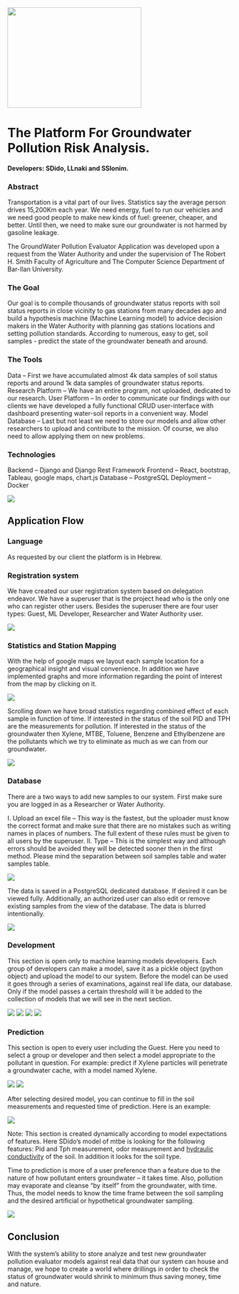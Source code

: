 <img src="images/aquaS_logo.png" width="300" height="225">

# The Platform For Groundwater Pollution Risk Analysis.
#### Developers: SDido, LLnaki and SSlonim.

### Abstract
Transportation is a vital part of our lives. 
Statistics say the average person drives 15,200Km each year.
We need energy, fuel to run our vehicles and we need good people
to make new kinds of fuel: greener, cheaper, and better.
Until then, we need to make sure our groundwater is not harmed by gasoline leakage.

The GroundWater Pollution Evaluator Application was developed upon a request from the Water Authority and under the supervision of The Robert H. Smith Faculty of Agriculture and The Computer Science Department of Bar-Ilan University.

### The Goal
Our goal is to compile thousands of groundwater status reports with soil status reports in close vicinity to gas stations from many decades ago and build a hypothesis machine (Machine Learning model) to advice decision makers in the Water Authority with planning gas stations locations and setting pollution standards. 
According to numerous, easy to get, soil samples - predict the state of the groundwater beneath and around.

### The Tools
Data – First we have accumulated almost 4k data samples of soil status reports and around 1k data samples of groundwater status reports.
Research Platform – We have an entire program, not uploaded, dedicated to our research.
User Platform – In order to communicate our findings with our clients we have developed a 
fully functional CRUD user-interface with dashboard presenting water-soil reports in a convenient way. 
Model Database – Last but not least we need to store our models and allow other researchers to upload and contribute to the mission. Of course, we also need to allow applying them on new problems. 

### Technologies
Backend – Django and Django Rest Framework
Frontend – React, bootstrap, Tableau, google maps, chart.js
Database – PostgreSQL
Deployment – Docker

<img src="images/arch.jpg">



## Application Flow

### Language
As requested by our client the platform is in Hebrew.

### Registration system
We have created our user registration system based on delegation endeavor. 
We have a superuser that is the project head who is the only one who can register
other users.  Besides the superuser there are four user types: Guest, ML Developer, 
Researcher and Water Authority user.

<img src="images/register.png">


### Statistics and Station Mapping
With the help of google maps we layout each sample location for a geographical insight and 
visual convenience. In addition we have implemented graphs and more information regarding 
the point of interest from the map by clicking on it.

<img src="images/stats1.png">

Scrolling down we have broad statistics regarding combined effect of each sample in function of time. If interested in the status of the soil PID and TPH are the measurements for pollution.
If interested in the status of the groundwater then Xylene, MTBE, Toluene, Benzene and Ethylbenzene are the pollutants which we try to eliminate as much as we can from our groundwater. 


<img src="images/stats2.png">


### Database 
There are a two ways to add new samples to our system. 
First make sure you are logged in as a Researcher or Water Authority.

I. Upload an excel file – This way is the fastest, but the uploader must know the 
correct format and make sure that there are no mistakes such as writing names in places of numbers. The full extent of these rules must be given to all users by the superuser. 
II. Type – This is the simplest way and although errors should be avoided they will be detected
sooner then in the first method.
Please mind the separation between soil samples table and water samples table. 


<img src="images/database1.png">


The data is saved in a PostgreSQL dedicated database.
If desired it can be viewed fully. Additionally, an authorized user can also edit or remove 
existing samples from the view of the database.
The data is blurred intentionally.


<img src="images/database2.png">


### Development 
This section is open only to machine learning models developers.
Each group of developers can make a model, save it as a pickle object (python object)
and upload the model to our system.
Before the model can be used it goes through a series of examinations, against real life data, our database. Only if the model passes a certain threshold will it be added to the collection of
models that we will see in the next section.

<img src="images/model_dev1.png">

<img src="images/model_dev2.png">

<img src="images/model_dev3.png">

<img src="images/model_dev6.png">

### Prediction
This section is open to every user including the Guest.
Here you need to select a group or developer and then select
a model appropriate to the pollutant in question.
For example: predict if Xylene particles will penetrate a groundwater cache, with a model named Xylene.

<img src="images/model_dev4.png">

<img src="images/model_dev_mtbe.png">

After selecting desired model, you can continue to fill in the soil measurements and requested time of prediction. 
Here is an example:

<img src="images/model_dev5.png">

Note: This section is created dynamically according to model expectations of features.
Here SDido’s model of mtbe is looking for the following features:
Pid and Tph measurement, odor measurement and <a href="https://www.sciencedirect.com/topics/earth-and-planetary-sciences/hydraulic-conductivity">hydraulic conductivity</a> of the soil.
In addition it looks for the soil type. 

Time to prediction is more of a user preference than a feature due to the nature of how pollutant enters groundwater – it takes time. Also, pollution may evaporate and cleanse “by itself” from the groundwater, with time. Thus, the model needs to know the time frame between the soil sampling and the desired artificial or hypothetical groundwater sampling. 

<img src="images/model_usage_results.png">


## Conclusion

With the system’s ability to store analyze and test new groundwater pollution evaluator models against real data that our system can house and manage, we hope to create a world where drillings in order to check the status of groundwater would shrink to minimum thus saving money, time and nature.  
